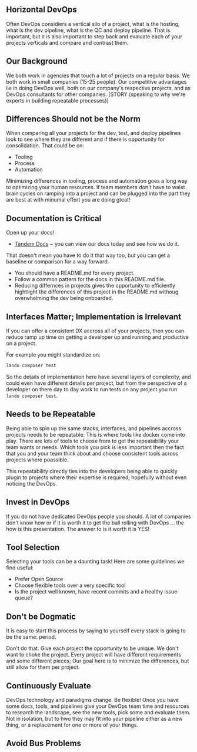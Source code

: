 Horizontal DevOps
-----------------

Often DevOps considiers a vertical silo of a project, what is the hosting, what is the dev pipeline, what is the QC and deploy pipeline.  That is important, but it is also important to step back and evaluate each of your projects verticals and compare and contrast them.

Our Background
--------------

We both work in agencies that touch a lot of projects on a regular basis. We both work in small companies (15-25 people).  Our competitive advantages lie in doing DevOps well, both on our company's respective projects, and as DevOps consultants for other companies. [STORY (speaking to why we're experts in building repeatable processes)]


Differences Should not be the Norm
----------------------------------

When comparing all your projects for the dev, test, and deploy pipelines look to see where they are different and if there is opportunity for consolidation.  That could be on:

  * Tooling
  * Process
  * Automation

Minimizing differences in tooling, process and automation goes a long way to optimizing your human resources. If team members don't have to waist brain cycles on ramping into a project and can be plugged into the part they are best at with minumal effort you are doing gteat!


Documentation is Critical
-------------------------

Open up your docs!

* [Tandem Docs](https://docs.thinktandem.io/) ~ you can view our docs today and see how we do it.

That doesn't mean you have to do it that way too, but you can get a baseline or comparison for a way forward.

* You should have a README.md for every project.
* Follow a common pattern for the docs in this README.md file.
* Reducing differnces in projects gives the opportunity to efficiently hightlight the differences of this project in the README.md withoug overwhelming the dev being onboarded.

Interfaces Matter; Implementation is Irrelevant
-----------------------------------------------

If you can offer a consistent DX accross all of your projects, then you can reduce ramp up time on getting a developer up and running and productive on a project.

For example you might standardize on:

```bash
lando composer test
```

So the details of implementation here have several layers of complexity, and could even have different details per project, but from the perspective of a developer on there day to day work to run tests on any project you run `lando composer test`.

Needs to be Repeatable
----------------------

Being able to spin up the same stacks, interfaces, and pipelines accross projects needs to be repeatable.  This is where tools like docker come into play.  There are lots of tools to choose from to get the repeatability your team wants or needs. Which tools you pick is less important then the fact that you and your team think about and choose consistent tools across projects where poassible.

This repeatability directly ties into the developers being able to quickly plugin to projects where their expertise is required; hopefully without even noticing the DevOps.

Invest in DevOps
----------------

If you do not have dedicated DevOps people you should. A lot of companies don't know how or if it is worth it to get the ball rolling with DevOps ... the how is this presentation. The answer to is it worth it is YES!

Tool Selection
--------------

Selecting your tools can be a daunting task! Here are some guidelines we find useful:

* Prefer Open Source
* Choose flexible tools over a very specific tool
* Is the project well known, have recent commits and a healthy issue queue?

Don't be Dogmatic
-----------------

It is easy to start this process by saying to yourself every stack is going to be the same: period.

Don't do that.  Give each project the opportunity to be unique. We don't want to choke the project. Every project will have different requirements and some different pieces; Our goal here is to minimize the differences, but still allow for them per project.

Continuously Evaluate
---------------------

DevOps technology and paradigms change. Be flexible! Once you have some docs, tools, and pipelines give your DevOps team time and resources to research the landscape, see the new tools, pick some and evaluate them. Not in isolation, but to hwo they may fit into your pipeline either as a new thing, or a replacement for one or more of your things.

Avoid Bus Problems
------------------
